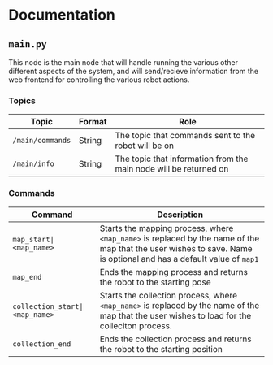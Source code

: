 # Documentation

## `main.py`
This node is the main node that will handle running the various other different aspects of the system, and will send/recieve information from the web frontend for controlling the various robot actions. 

### Topics
|Topic|Format|Role|
|-|-|-|
|`/main/commands`|String|The topic that commands sent to the robot will be on|
|`/main/info`|String|The topic that information from the main node will be returned on|

### Commands
|Command|Description|
|-|-|
|`map_start\|<map_name>`|Starts the mapping process, where `<map_name>` is replaced by the name of the map that the user wishes to save. Name is optional and has a default value of `map1`|
|`map_end`|Ends the mapping process and returns the robot to the starting pose|
|`collection_start\|<map_name>`|Starts the collection process, where `<map_name>` is replaced by the name of the map that the user wishes to load for the colleciton process.|
|`collection_end`|Ends the collection process and returns the robot to the starting position|